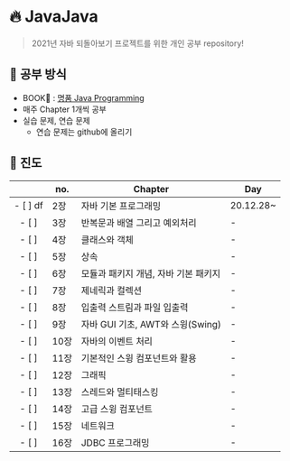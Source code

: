 # :fire: JavaJava
> 2021년 자바 되돌아보기 프로젝트를 위한 개인 공부 repository!

## :pencil: 공부 방식
+ BOOK:blue_book: : [명품 Java Programming](https://book.naver.com/bookdb/book_detail.nhn?bid=13650995)
+ 매주 Chapter 1개씩 공부
+ 실습 문제, 연습 문제
  + 연습 문제는 github에 올리기

## :bookmark_tabs: 진도
| |no.|Chapter|Day|
|:--:|---|-------|---|
|- [ ] df|2장|자바 기본 프로그래밍|20.12.28~|
|- [ ] |3장|반복문과 배열 그리고 예외처리|-|
|- [ ] |4장|클래스와 객체|-|
|- [ ] |5장|상속|-|
|- [ ] |6장|모듈과 패키지 개념, 자바 기본 패키지|-|
|- [ ] |7장|제네릭과 컬렉션|-|
|- [ ] |8장|입출력 스트림과 파일 입출력|-|
|- [ ] |9장|자바 GUI 기초, AWT와 스윙(Swing)|-|
|- [ ] |10장|자바의 이벤트 처리|-|
|- [ ] |11장|기본적인 스윙 컴포넌트와 활용|-|
|- [ ] |12장|그래픽|-|
|- [ ] |13장|스레드와 멀티태스킹|-|
|- [ ] |14장|고급 스윙 컴포넌트|-|
|- [ ] |15장|네트워크|-|
|- [ ] |16장|JDBC 프로그래밍|-|
